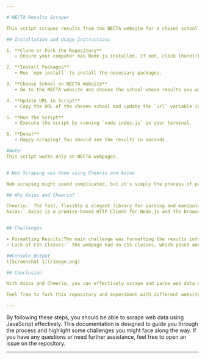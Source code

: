 ```yaml
---

# NECTA Results Scraper

This script scrapes results from the NECTA website for a chosen school.

## Installation and Usage Instructions

1. **Clone or Fork the Repository**
   - Ensure your computer has Node.js installed. If not, click [here](https://nodejs.org/) to install Node.js.

2. **Install Packages**
   - Run `npm install` to install the necessary packages.

3. **Choose School on NECTA Website**
   - Go to the NECTA website and choose the school whose results you want to scrape.

4. **Update URL in Script**
   - Copy the URL of the chosen school and update the `url` variable in the `index.js` file with this URL.

5. **Run the Script**
   - Execute the script by running `node index.js` in your terminal.

6. **Done!**
   - Happy scraping! You should see the results in seconds.

#Note:
This script works only on NECTA webpages.


# Web Scraping was done using Cheerio and Axios

Web scraping might sound complicated, but it's simply the process of pulling out data from websites. Most of the time, we normally use Python for the job. But that doesn’t mean JavaScript can't do the job. There are many ways to scrape a website using JavaScript. For this project, we are going to use Axios and Cheerio to complete the job.

## Why Axios and Cheerio?

Cheerio:` The fast, flexible & elegant library for parsing and manipulating HTML and XML.  
Axios:` Axios is a promise-based HTTP Client for Node.js and the browser.


## Challenges

- Formatting Results:The main challenge was formatting the results into an array of objects. This required a lot of thinking and maneuvering to make the data look as it was requested.
- Lack of CSS Classes:` The webpage had no CSS classes, which posed another challenge. When using Cheerio for scraping data, CSS selectors are crucial. Since CSS was not there, I had to collect all data with the `table` element.

##Console Output
![Screenshot 1](/image.png)

## Conclusion

With Axios and Cheerio, you can effectively scrape and parse web data using JavaScript. These tools provide a simple yet powerful way to perform web scraping tasks, making it easier to collect and manipulate data as needed.

Feel free to fork this repository and experiment with different websites. Happy scraping!

---
```


By following these steps, you should be able to scrape web data using JavaScript effectively. This documentation is designed to guide you through the process and highlight some challenges you might face along the way. If you have any questions or need further assistance, feel free to open an issue on the repository.

---
